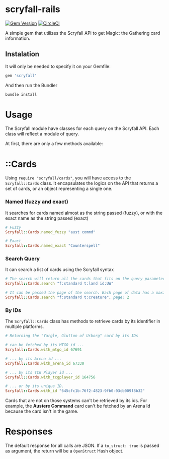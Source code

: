 # scryfall-rails
[![Gem Version](https://badge.fury.io/rb/scryfall.svg)](https://badge.fury.io/rb/scryfall)
[![CircleCI](https://circleci.com/gh/jlcarruda/scryfall-rails/tree/master.svg?style=svg)](https://circleci.com/gh/jlcarruda/scryfall-rails/tree/master)

A simple gem that utilizes the Scryfall API to get Magic: the Gathering card information.


## Instalation

It will only be needed to specify it on your Gemfile:

```ruby
gem 'scryfall'
```

And then run the Bundler

```ruby
bundle install
```

# Usage

The Scryfall module have classes for each query on the Scryfall API. Each class will reflect a module of query.

At first, there are only a few methods available:

# ::Cards

Using ```require "scryfall/cards"```, you will have access to the ```Scryfall::Cards``` class. It encapsulates the logics on the API that returns a set of cards, or an object representing a single one.

### Named (fuzzy and exact)

It searches for cards named almost as the string passed (fuzzy), or with the exact name as the string passed (exact)

```ruby
# Fuzzy
Scryfall::Cards.named_fuzzy "aust commd"

# Exact
Scryfall::Cards.named_exact "Counterspell"
```

### Search Query

It can search a list of cards using the Scryfall syntax

```ruby
# The search will return all the cards that fits on the query parameters
Scryfall::Cards.search "f:standard t:land id:UW"

# It can be passed the page of the search. Each page of data has a maximum of 175 cards
Scryfall::Cards.search "f:standard t:creature", page: 2
```

### By IDs

The `Scryfall::Cards` class has methods to retrieve cards by its identifier in multiple platforms.

```ruby
# Returning the "Yargle, Glutton of Urborg" card by its IDs

# can be fetched by its MTGO id ...
Scryfall::Cards.with_mtgo_id 67691

# ... by its Arena id ...
Scryfall::Cards.with_arena_id 67330

# ... by its TCG Player id ...
Scryfall::Cards.with_tcgplayer_id 164756

# ... or by its unique ID.
Scryfall::Cards.with_id "645cfc1b-76f2-4823-9fb0-03cb009f8b32"
```

Cards that are not on those systems can't be retrieved by its ids. For example, the **Austere Command** card can't be fetched by an Arena Id because the card isn't in the game.

# Responses

The default response for all calls are JSON. If a `to_struct: true` is passed as argument, the return will be a `OpenStruct` Hash object.
